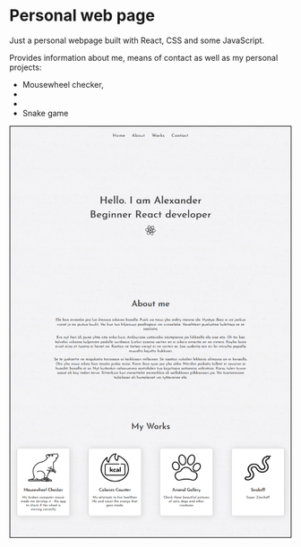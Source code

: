 # Personal web page
Just a personal webpage built with React, CSS and some JavaScript.
 
 
Provides information about me, means of contact as well as my personal projects:

- Mousewheel checker,
- 
- 
- Snake game
 
 


![](screenshot.png)
